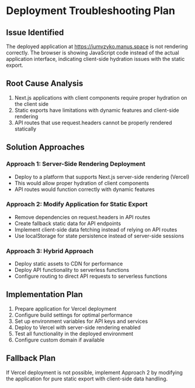 # Deployment Troubleshooting Plan

## Issue Identified
The deployed application at https://iumvzyko.manus.space is not rendering correctly. The browser is showing JavaScript code instead of the actual application interface, indicating client-side hydration issues with the static export.

## Root Cause Analysis
1. Next.js applications with client components require proper hydration on the client side
2. Static exports have limitations with dynamic features and client-side rendering
3. API routes that use request.headers cannot be properly rendered statically

## Solution Approaches

### Approach 1: Server-Side Rendering Deployment
- Deploy to a platform that supports Next.js server-side rendering (Vercel)
- This would allow proper hydration of client components
- API routes would function correctly with dynamic features

### Approach 2: Modify Application for Static Export
- Remove dependencies on request.headers in API routes
- Create fallback static data for API endpoints
- Implement client-side data fetching instead of relying on API routes
- Use localStorage for state persistence instead of server-side sessions

### Approach 3: Hybrid Approach
- Deploy static assets to CDN for performance
- Deploy API functionality to serverless functions
- Configure routing to direct API requests to serverless functions

## Implementation Plan
1. Prepare application for Vercel deployment
2. Configure build settings for optimal performance
3. Set up environment variables for API keys and services
4. Deploy to Vercel with server-side rendering enabled
5. Test all functionality in the deployed environment
6. Configure custom domain if available

## Fallback Plan
If Vercel deployment is not possible, implement Approach 2 by modifying the application for pure static export with client-side data handling.

